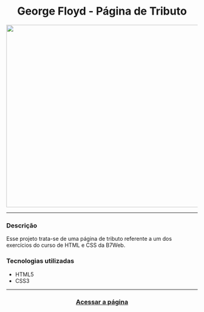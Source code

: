 <div align="center">
  <h1>George Floyd - Página de Tributo</h1>
  <img src="https://user-images.githubusercontent.com/50418249/86052002-afdc5000-ba2c-11ea-8d8d-503e03bdc839.png" width="600" height="480">
</div>

<hr>

<h3>Descrição</h3>
<p>Esse projeto trata-se de uma página de tributo referente a um dos exercícios do curso de HTML e CSS da B7Web.</p>

<h3>Tecnologias utilizadas</h3>
<ul>
  <li>HTML5</li>
  <li>CSS3</li>
</ul>

<hr>

<h3 align="center"><a href="https://nyratyto.github.io/PaginaDeTributo-GeorgeFloyd/">Acessar a página</a><h3>
